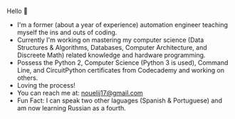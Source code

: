 Hello 👋 

* I'm a former (about a year of experience) automation engineer teaching myself the ins and outs of coding.
* Currently I'm working on mastering my computer science (Data Structures & Algorithms, Databases, Computer Architecture, and Discreete Math) related knowledge and hardware programming.
* Possess the Python 2, Computer Science (Python 3 is used), Command Line, and CircuitPython certificates from Codecademy and working on others.
* Loving the process!
* You can reach me at: nouelij17@gmail.com
* Fun Fact: I can speak two other laguages (Spanish & Portuguese) and am now learning Russian as a fourth. 
